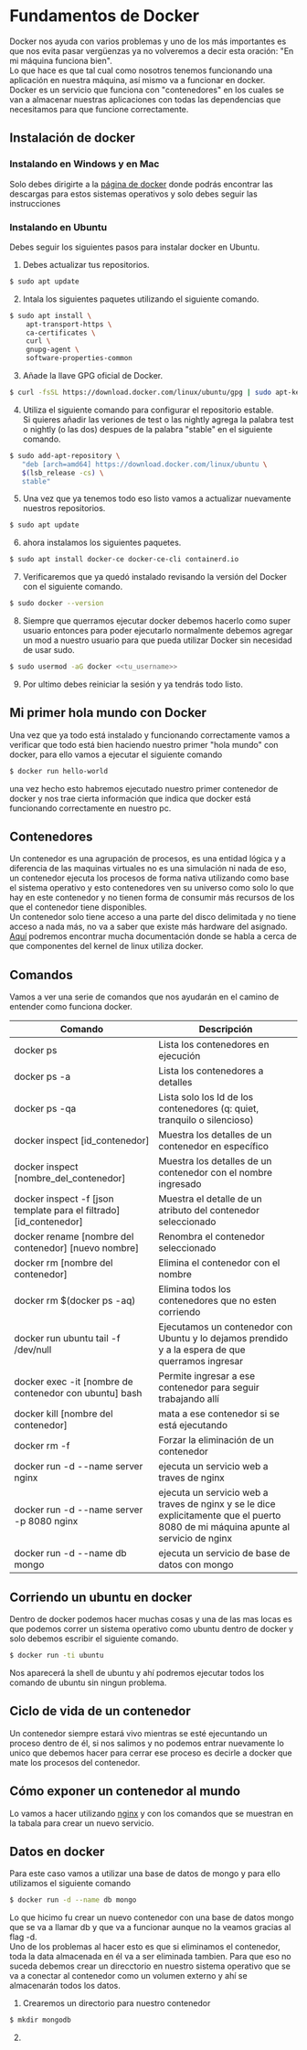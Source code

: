 # Fundamentos de Docker
Docker nos ayuda con varios problemas y uno de los más importantes es que nos evita pasar vergüenzas ya no volveremos a decir esta oración: "En mi máquina funciona bien".  
Lo que hace es que tal cual como nosotros tenemos funcionando una aplicación en nuestra máquina, así mismo va a funcionar en docker.  
Docker es un servicio que funciona con "contenedores" en los cuales se van a almacenar nuestras aplicaciones con todas las dependencias que necesitamos para que funcione correctamente.

## Instalación de docker

### Instalando en Windows y en Mac
Solo debes dirigirte a la [página de docker](https://www.docker.com/get-started) donde podrás encontrar las descargas para estos sistemas operativos y solo debes seguir las instrucciones

### Instalando en Ubuntu
Debes seguir los siguientes pasos para instalar docker en Ubuntu.

1. Debes actualizar tus repositorios.
~~~sh
$ sudo apt update
~~~
2. Intala los siguientes paquetes utilizando el siguiente comando.
~~~sh
$ sudo apt install \
    apt-transport-https \
    ca-certificates \
    curl \
    gnupg-agent \
    software-properties-common
~~~
3. Añade la llave GPG oficial de Docker.
~~~sh
$ curl -fsSL https://download.docker.com/linux/ubuntu/gpg | sudo apt-key add -
~~~
4. Utiliza el siguiente comando para configurar el repositorio estable.  
Si quieres añadir las veriones de test o las nightly agrega la palabra test o nightly (o las dos) despues de la palabra "stable" en el siguiente comando.
~~~sh
$ sudo add-apt-repository \
   "deb [arch=amd64] https://download.docker.com/linux/ubuntu \
   $(lsb_release -cs) \
   stable"
~~~
5. Una vez que ya tenemos todo eso listo vamos a actualizar nuevamente nuestros repositorios.
~~~sh
$ sudo apt update
~~~
6. ahora instalamos los siguientes paquetes.
~~~sh
$ sudo apt install docker-ce docker-ce-cli containerd.io
~~~
7. Verificaremos que ya quedó instalado revisando la versión del Docker con el siguiente comando.
~~~sh
$ sudo docker --version
~~~
8. Siempre que querramos ejecutar docker debemos hacerlo como super usuario entonces para poder ejecutarlo normalmente debemos agregar un mod a nuestro usuario para que pueda utilizar Docker sin necesidad de usar sudo.
~~~sh
$ sudo usermod -aG docker <<tu_username>>
~~~
9. Por ultimo debes reiniciar la sesión y ya tendrás todo listo.

## Mi primer hola mundo con Docker
Una vez que ya todo está instalado y funcionando correctamente vamos a verificar que todo está bien haciendo nuestro primer "hola mundo" con docker, para ello vamos a ejecutar el siguiente comando
~~~sh
$ docker run hello-world
~~~ 
una vez hecho esto habremos ejecutado nuestro primer contenedor de docker y nos trae cierta información que indica que docker está funcionando correctamente en nuestro pc.

## Contenedores
Un contenedor es una agrupación de procesos, es una entidad lógica y a diferencia de las maquinas virtuales no es una simulación ni nada de eso, un contenedor ejecuta los procesos de forma nativa utilizando como base el sistema operativo y esto contenedores ven su universo como solo lo que hay en este contenedor y no tienen forma de consumir más recursos de los que el contenedor tiene disponibles.  
Un contenedor solo tiene acceso a una parte del disco delimitada y no tiene acceso a nada más, no va a saber que existe más hardware del asignado.  
[Aquí](https://itnext.io/chroot-cgroups-and-namespaces-an-overview-37124d995e3d) podremos encontrar mucha documentación donde se habla a cerca de que componentes del kernel de linux utiliza docker.
## Comandos
Vamos a ver una serie de comandos que nos ayudarán en el camino de entender como funciona docker.

| Comando | Descripción |
|---------|-------------|
|docker ps|Lista los contenedores en ejecución|
|docker ps -a|Lista los contenedores a detalles|
|docker ps -qa|Lista solo los Id de los contenedores (q: quiet, tranquilo o silencioso)|
|docker inspect [id_contenedor]|Muestra los detalles de un contenedor en específico|
|docker inspect [nombre_del_contenedor]|Muestra los detalles de un contenedor con el nombre ingresado|
|docker inspect -f [json template para el filtrado] [id_contenedor]|Muestra el detalle de un atributo del contenedor seleccionado|
|docker rename [nombre del contenedor] [nuevo nombre]|Renombra el contenedor seleccionado|
|docker rm [nombre del contenedor]|Elimina el contenedor con el nombre|
|docker rm $(docker ps -aq)|Elimina todos los contenedores que no esten corriendo|
|docker run ubuntu tail -f /dev/null|Ejecutamos un contenedor con Ubuntu y lo dejamos prendido y a la espera de que querramos ingresar|
|docker exec -it [nombre de contenedor con ubuntu] bash|Permite ingresar a ese contenedor para seguir trabajando allí|
|docker kill [nombre del contenedor]|mata a ese contenedor si se está ejecutando|
|docker rm -f|Forzar la eliminación de un contenedor|
|docker run -d --name server nginx|ejecuta un servicio web a traves de nginx|
|docker run -d --name server -p 8080 nginx|ejecuta un servicio web a traves de nginx y se le dice explicitamente que el puerto 8080 de mi máquina apunte al servicio de nginx|
|docker run -d --name db mongo|ejecuta un servicio de base de datos con mongo|

## Corriendo un ubuntu en docker
Dentro de docker podemos hacer muchas cosas y una de las mas locas es que podemos correr un sistema operativo como ubuntu dentro de docker y solo debemos escribir el siguiente comando.  
~~~sh
$ docker run -ti ubuntu
~~~
Nos aparecerá la shell de ubuntu y ahí podremos ejecutar todos los comando de ubuntu sin ningun problema.

## Ciclo de vida de un contenedor
Un contenedor siempre estará vivo mientras se esté ejecuntando un proceso dentro de él, si nos salimos y no podemos entrar nuevamente lo unico que debemos hacer para cerrar ese proceso es decirle a docker que mate los procesos del contenedor.  

## Cómo exponer un contenedor al mundo
Lo vamos a hacer utilizando [nginx](https://www.nginx.com/) y con los comandos que se muestran en la tabala para crear un nuevo servicio.

## Datos en docker
Para este caso vamos a utilizar una base de datos de mongo y para ello utilizamos el siguiente comando
~~~sh
$ docker run -d --name db mongo
~~~
Lo que hicimo fu crear un nuevo contenedor con una base de datos mongo que se va a llamar db y que va a funcionar aunque no la veamos gracias al flag -d.  
Uno de los problemas al hacer esto es que si eliminamos el contenedor, toda la data almacenada en él va a ser eliminada tambien. Para que eso no suceda debemos crear un direcctorio en nuestro sistema operativo que se va a conectar al contenedor como un volumen externo y ahí se almacenarán todos los datos.  

1. Crearemos un directorio para nuestro contenedor
~~~sh
$ mkdir mongodb
~~~
2.  